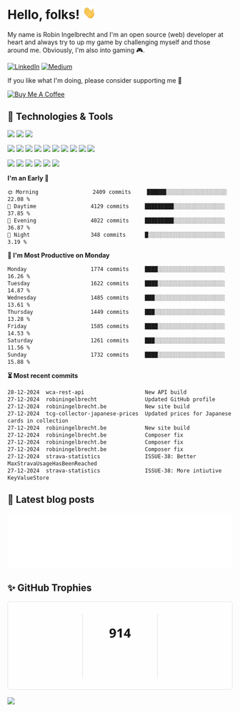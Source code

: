 # Hello, folks! <img src="https://raw.githubusercontent.com/robiningelbrecht/robiningelbrecht/master/wave.gif" width="30">
 
My name is Robin Ingelbrecht and I'm an open source (web) developer at heart and always try to up my game by challenging myself and those around me.
Obviously, I'm also into gaming 🎮.

[![LinkedIn](https://img.shields.io/badge/LinkedIn-0D61B8?style=flat&logo=linkedin&logoColor=white&color=0D61B8)](https://linkedin.com/in/robin-ingelbrecht) 
[![Medium](https://img.shields.io/badge/Medium-2bbc8a?style=flat&logo=medium&logoColor=white&color=2bbc8a)](https://ingelbrechtrobin.medium.com/) 

If you like what I'm doing, please consider supporting me 🙏

<a href="https://www.buymeacoffee.com/ingelbrecht" target="_blank"><img src="https://cdn.buymeacoffee.com/buttons/v2/default-yellow.png" alt="Buy Me A Coffee" style="height: 40px !important;" ></a>

## :wrench: Technologies & Tools
![](https://img.shields.io/badge/OS-Linux-informational?style=flat&logo=linux&logoColor=white&color=2bbc8a)
![](https://img.shields.io/badge/OS-Macos-informational?style=flat&logo=macos&logoColor=white&color=2bbc8a)
![](https://img.shields.io/badge/Editor-phpstorm-informational?style=flat&logo=phpstorm&logoColor=white&color=2bbc8a)

![](https://img.shields.io/badge/Code-Php-informational?style=flat&logo=php&logoColor=white&color=2bbc8a)
![](https://img.shields.io/badge/Framework-Symfony-informational?style=flat&logo=symfony&logoColor=white&color=2bbc8a)
![](https://img.shields.io/badge/Framework-Drupal-informational?style=flat&logo=drupal&logoColor=white&color=2bbc8a)
![](https://img.shields.io/badge/Framework-Laravel-informational?style=flat&logo=laravel&logoColor=white&color=2bbc8a)
![](https://img.shields.io/badge/Code-Python-informational?style=flat&logo=python&logoColor=white&color=2bbc8a)
![](https://img.shields.io/badge/Code-JavaScript-informational?style=flat&logo=javascript&logoColor=white&color=2bbc8a)
![](https://img.shields.io/badge/Code-css3-informational?style=flat&logo=css3&logoColor=white&color=2bbc8a)
![](https://img.shields.io/badge/Code-html5-informational?style=flat&logo=html5&logoColor=white&color=2bbc8a)
![](https://img.shields.io/badge/Code-chart.js-informational?style=flat&logo=chartdotjs&logoColor=white&color=2bbc8a)
![](https://img.shields.io/badge/Shell-Bash-informational?style=flat&logo=gnu-bash&logoColor=white&color=2bbc8a)

![](https://img.shields.io/badge/Tools-MySQL-informational?style=flat&logo=mysql&logoColor=white&color=2bbc8a)
![](https://img.shields.io/badge/Tools-MariaDB-informational?style=flat&logo=mariadb&logoColor=white&color=2bbc8a)
![](https://img.shields.io/badge/Tools-RabbitMQ-informational?style=flat&logo=rabbitmq&logoColor=white&color=2bbc8a)
![](https://img.shields.io/badge/Tools-Redis-informational?style=flat&logo=redis&logoColor=white&color=2bbc8a)
![](https://img.shields.io/badge/Devops-Docker-informational?style=flat&logo=docker&logoColor=white&color=2bbc8a)
![](https://img.shields.io/badge/GitHub-continuous%20integration-informational?style=flat&logo=github%20actions&logoColor=white&color=2bbc8a)

<!--START_SECTION:commits-per-day-time-->
**I&#039;m an Early 🐤**

```text
🌞 Morning                 2409 commits     ██████░░░░░░░░░░░░░░░░░░░   22.08 %
🌆 Daytime                 4129 commits     █████████░░░░░░░░░░░░░░░░   37.85 %
🌃 Evening                 4022 commits     █████████░░░░░░░░░░░░░░░░   36.87 %
🌙 Night                   348 commits      █░░░░░░░░░░░░░░░░░░░░░░░░   3.19 %
```
<!--END_SECTION:commits-per-day-time-->

<!--START_SECTION:commits-per-weekday-->
**📅 I&#039;m Most Productive on Monday**

```text
Monday                    1774 commits     ████░░░░░░░░░░░░░░░░░░░░░   16.26 %
Tuesday                   1622 commits     ████░░░░░░░░░░░░░░░░░░░░░   14.87 %
Wednesday                 1485 commits     ███░░░░░░░░░░░░░░░░░░░░░░   13.61 %
Thursday                  1449 commits     ███░░░░░░░░░░░░░░░░░░░░░░   13.28 %
Friday                    1585 commits     ████░░░░░░░░░░░░░░░░░░░░░   14.53 %
Saturday                  1261 commits     ███░░░░░░░░░░░░░░░░░░░░░░   11.56 %
Sunday                    1732 commits     ████░░░░░░░░░░░░░░░░░░░░░   15.88 %
```
<!--END_SECTION:commits-per-weekday-->

<!--START_SECTION:most-recent-commits-->
**⏳ Most recent commits**
                                        
```text
28-12-2024  wca-rest-api                   New API build
27-12-2024  robiningelbrecht               Updated GitHub profile
27-12-2024  robiningelbrecht.be            New site build
27-12-2024  tcg-collector-japanese-prices  Updated prices for Japanese cards in collection
27-12-2024  robiningelbrecht.be            New site build
27-12-2024  robiningelbrecht.be            Composer fix
27-12-2024  robiningelbrecht.be            Composer fix
27-12-2024  robiningelbrecht.be            Composer fix
27-12-2024  strava-statistics              ISSUE-38: Better MaxStravaUsageHasBeenReached
27-12-2024  strava-statistics              ISSUE-38: More intiutive KeyValueStore
```
<!--END_SECTION:most-recent-commits-->

## :pencil: Latest blog posts

<a target="_blank" href="https://ingelbrechtrobin.medium.com/"><img src="assets/medium-blog-posts.svg" /></a>

 ## :sparkles: GitHub Trophies

<img src="assets/github-streak-stats.svg"  alt="Robin Ingelbrecht's streak stats"/>

![](https://github-profile-trophy.vercel.app/?username=robiningelbrecht&theme=chalk&no-frame=false&no-bg=true&margin-w=4)

